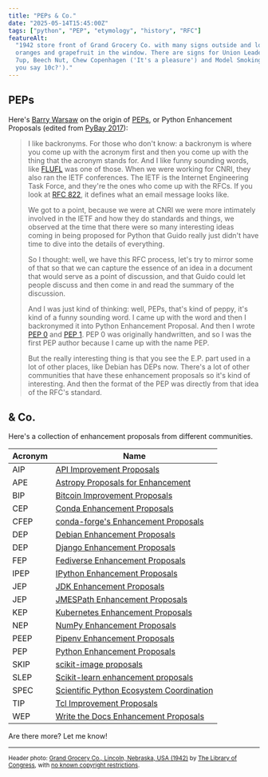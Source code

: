 ```yaml
---
title: "PEPs & Co."
date: "2025-05-14T15:45:00Z"
tags: ["python", "PEP", "etymology", "history", "RFC"]
featureAlt:
  "1942 store front of Grand Grocery Co. with many signs outside and lots of potatoes,
  oranges and grapefruit in the window. There are signs for Union Leader, Pepsi Cola,
  7up, Beech Nut, Chew Copenhagen ('It's a pleasure') and Model Smoking Tobacco ('Did
  you say 10c?')."
---
```


## PEPs

Here's [Barry Warsaw](https://barry.warsaw.us/) on the origin of
[PEPs](https://peps.python.org/), or Python Enhancement Proposals (edited from
[PyBay 2017](https://www.youtube.com/embed/7NrPCsH0mBU?start=1662&end=1803)):

> I like backronyms. For those who don't know: a backronym is where you come up with the
> acronym first and then you come up with the thing that the acronym stands for. And I
> like funny sounding words, like [FLUFL](https://peps.python.org/pep-0401/) was one of
> those. When we were working for CNRI, they also ran the IETF conferences. The IETF is
> the Internet Engineering Task Force, and they're the ones who come up with the RFCs.
> If you look at [RFC 822](https://datatracker.ietf.org/doc/html/rfc822), it defines
> what an email message looks like.
>
> We got to a point, because we were at CNRI we were more intimately involved in the
> IETF and how they do standards and things, we observed at the time that there were so
> many interesting ideas coming in being proposed for Python that Guido really just
> didn't have time to dive into the details of everything.
>
> So I thought: well, we have this RFC process, let's try to mirror some of that so that
> we can capture the essence of an idea in a document that would serve as a point of
> discussion, and that Guido could let people discuss and then come in and read the
> summary of the discussion.
>
> And I was just kind of thinking: well, PEPs, that's kind of peppy, it's kind of a
> funny sounding word. I came up with the word and then I backronymed it into Python
> Enhancement Proposal. And then I wrote [PEP 0](https://peps.python.org/pep-0000/) and
> [PEP 1](https://peps.python.org/pep-0001/). PEP 0 was originally handwritten, and so I
> was the first PEP author because I came up with the name PEP.
>
> But the really interesting thing is that you see the E.P. part used in a lot of other
> places, like Debian has DEPs now. There's a lot of other communities that have these
> enhancement proposals so it's kind of interesting. And then the format of the PEP was
> directly from that idea of the RFC's standard.

## & Co.

Here's a collection of enhancement proposals from different communities.

| Acronym | Name                                                                                                          |
| ------- | ------------------------------------------------------------------------------------------------------------- |
| AIP     | [API Improvement Proposals](https://google.aip.dev/)                                                          |
| APE     | [Astropy Proposals for Enhancement](https://github.com/astropy/astropy-APEs)                                  |
| BIP     | [Bitcoin Improvement Proposals](https://github.com/bitcoin/bips)                                              |
| CEP     | [Conda Enhancement Proposals](https://github.com/conda-incubator/ceps)                                        |
| CFEP    | [conda-forge's Enhancement Proposals](https://github.com/conda-forge/cfep)                                    |
| DEP     | [Debian Enhancement Proposals](https://dep-team.pages.debian.net/)                                            |
| DEP     | [Django Enhancement Proposals](https://github.com/django/deps)                                                |
| FEP     | [Fediverse Enhancement Proposals](https://codeberg.org/fediverse/fep)                                         |
| IPEP    | [IPython Enhancement Proposals](https://github.com/ipython/ipython/wiki/IPEPs:-IPython-Enhancement-Proposals) |
| JEP     | [JDK Enhancement Proposals](https://openjdk.org/jeps/0)                                                       |
| JEP     | [JMESPath Enhancement Proposals](https://github.com/jmespath/jmespath.jep)                                    |
| KEP     | [Kubernetes Enhancement Proposals](https://www.kubernetes.dev/resources/keps/)                                |
| NEP     | [NumPy Enhancement Proposals](https://numpy.org/neps/)                                                        |
| PEEP    | [Pipenv Enhancement Proposals](https://github.com/pypa/pipenv/blob/main/peeps/PEEP-000.md)                    |
| PEP     | [Python Enhancement Proposals](https://peps.python.org/)                                                      |
| SKIP    | [scikit-image proposals](https://scikit-image.org/docs/stable/skips/)                                         |
| SLEP    | [Scikit-learn enhancement proposals](https://scikit-learn-enhancement-proposals.readthedocs.io)               |
| SPEC    | [Scientific Python Ecosystem Coordination](https://scientific-python.org/specs/)                              |
| TIP     | [Tcl Improvement Proposals](https://core.tcl-lang.org/tips/doc/trunk/index.md)                                |
| WEP     | [Write the Docs Enhancement Proposals](https://github.com/writethedocs/weps)                                  |

Are there more? Let me know!

---

<small>Header photo:
<a target="_blank" rel="noopener noreferrer" href="https://www.flickr.com/photos/library_of_congress/2179931106/">Grand
Grocery Co., Lincoln, Nebraska, USA (1942)</a> by
<a target="_blank" rel="noopener noreferrer" href="https://www.flickr.com/photos/library_of_congress/">The
Library of Congress</a>, with
<a target="_blank" rel="noopener noreferrer" href="https://www.flickr.com/commons/usage/">no
known copyright restrictions</a>.</small>
